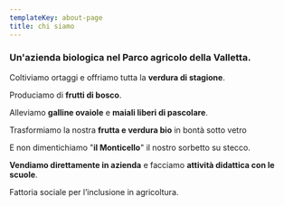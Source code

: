 ```yaml
---
templateKey: about-page
title: chi siamo
---
```

### Un'azienda biologica nel Parco agricolo della Valletta.

Coltiviamo ortaggi e offriamo tutta la **verdura di stagione**. 

Produciamo di **frutti di bosco**. 

Alleviamo **galline ovaiole** e **maiali liberi di pascolare**.

Trasformiamo la nostra **frutta e verdura bio** in bontà sotto vetro

E non dimentichiamo "**il Monticello**" il nostro sorbetto su stecco. 

**Vendiamo direttamente in azienda** e facciamo **attività didattica con le scuole**. 

Fattoria sociale per l’inclusione in agricoltura.
